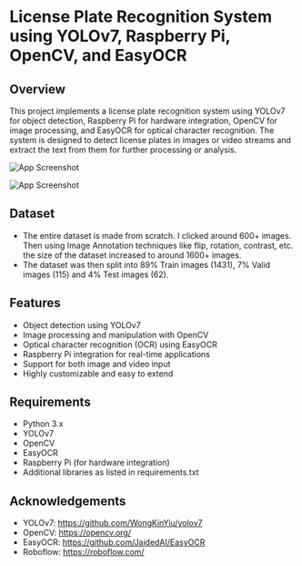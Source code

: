 
# License Plate Recognition System using YOLOv7, Raspberry Pi, OpenCV, and EasyOCR




## Overview

This project implements a license plate recognition system using YOLOv7 for object detection, Raspberry Pi for hardware integration, OpenCV for image processing, and EasyOCR for optical character recognition. The system is designed to detect license plates in images or video streams and extract the text from them for further processing or analysis.


![App Screenshot](https://github.com/pran-aeyyy/License_Plate_Recognition_YoloV7/assets/149243038/7316d7f3-49e5-409e-a30a-7e6c26cae8b8)

![App Screenshot](https://github.com/pran-aeyyy/License_Plate_Recognition_YoloV7/assets/149243038/1aeb19c1-856b-4c7a-8223-cda8cfa1218c)

## Dataset

- The entire dataset is made from scratch. I clicked around 600+ images. Then using Image Annotation techniques like flip, rotation, contrast, etc. the size of the dataset increased to around 1600+ images. 
- The dataset was then split into 89% Train images (1431), 7% Valid images (115) and 4% Test images (62).

## Features

- Object detection using YOLOv7
- Image processing and manipulation with OpenCV
- Optical character recognition (OCR) using EasyOCR
- Raspberry Pi integration for real-time applications
- Support for both image and video input
- Highly customizable and easy to extend
## Requirements

- Python 3.x
- YOLOv7
- OpenCV
- EasyOCR
- Raspberry Pi (for hardware integration)
- Additional libraries as listed in requirements.txt
## Acknowledgements

 - YOLOv7: https://github.com/WongKinYiu/yolov7
 - OpenCV: https://opencv.org/
 - EasyOCR: https://github.com/JaidedAI/EasyOCR
 - Roboflow: https://roboflow.com/

